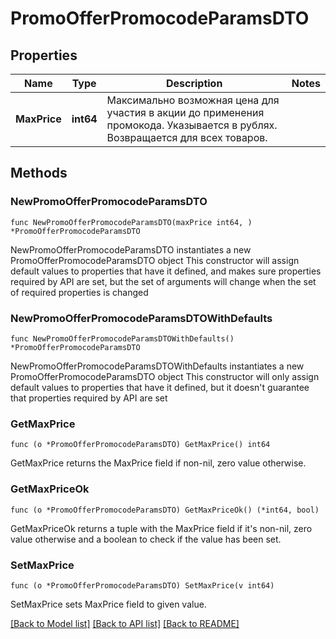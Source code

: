 # PromoOfferPromocodeParamsDTO

## Properties

Name | Type | Description | Notes
------------ | ------------- | ------------- | -------------
**MaxPrice** | **int64** | Максимально возможная цена для участия в акции до применения промокода.  Указывается в рублях.  Возвращается для всех товаров.  | 

## Methods

### NewPromoOfferPromocodeParamsDTO

`func NewPromoOfferPromocodeParamsDTO(maxPrice int64, ) *PromoOfferPromocodeParamsDTO`

NewPromoOfferPromocodeParamsDTO instantiates a new PromoOfferPromocodeParamsDTO object
This constructor will assign default values to properties that have it defined,
and makes sure properties required by API are set, but the set of arguments
will change when the set of required properties is changed

### NewPromoOfferPromocodeParamsDTOWithDefaults

`func NewPromoOfferPromocodeParamsDTOWithDefaults() *PromoOfferPromocodeParamsDTO`

NewPromoOfferPromocodeParamsDTOWithDefaults instantiates a new PromoOfferPromocodeParamsDTO object
This constructor will only assign default values to properties that have it defined,
but it doesn't guarantee that properties required by API are set

### GetMaxPrice

`func (o *PromoOfferPromocodeParamsDTO) GetMaxPrice() int64`

GetMaxPrice returns the MaxPrice field if non-nil, zero value otherwise.

### GetMaxPriceOk

`func (o *PromoOfferPromocodeParamsDTO) GetMaxPriceOk() (*int64, bool)`

GetMaxPriceOk returns a tuple with the MaxPrice field if it's non-nil, zero value otherwise
and a boolean to check if the value has been set.

### SetMaxPrice

`func (o *PromoOfferPromocodeParamsDTO) SetMaxPrice(v int64)`

SetMaxPrice sets MaxPrice field to given value.



[[Back to Model list]](../README.md#documentation-for-models) [[Back to API list]](../README.md#documentation-for-api-endpoints) [[Back to README]](../README.md)


